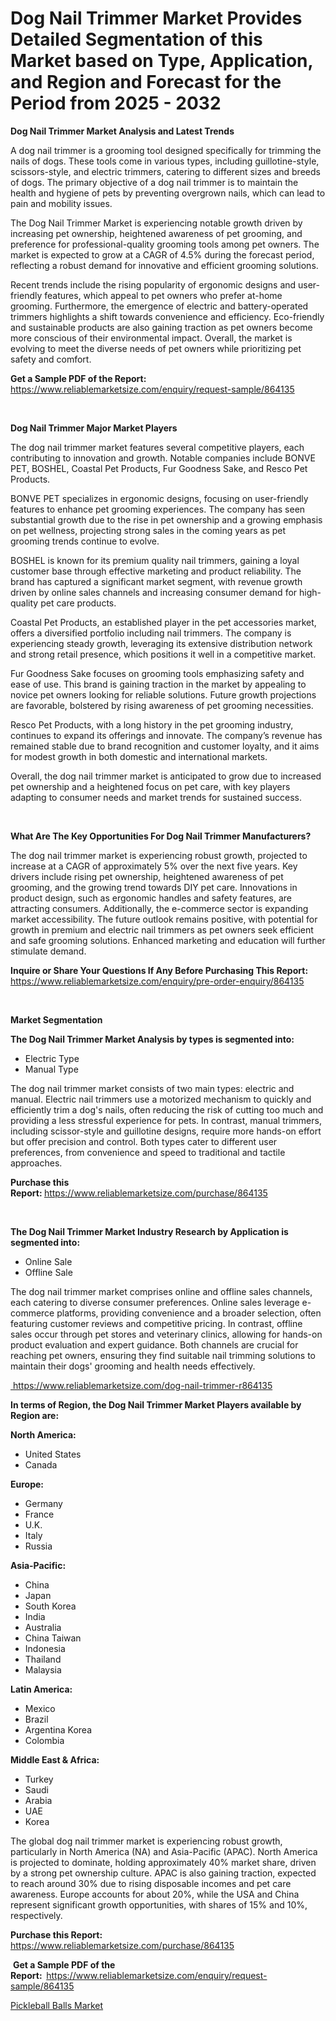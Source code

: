 <p><h1>Dog Nail Trimmer Market Provides Detailed Segmentation of this Market based on Type, Application, and Region and Forecast for the Period from 2025 - 2032</h1></p><p><strong>Dog Nail Trimmer Market Analysis and Latest Trends</strong></p>
<p><p>A dog nail trimmer is a grooming tool designed specifically for trimming the nails of dogs. These tools come in various types, including guillotine-style, scissors-style, and electric trimmers, catering to different sizes and breeds of dogs. The primary objective of a dog nail trimmer is to maintain the health and hygiene of pets by preventing overgrown nails, which can lead to pain and mobility issues.</p><p>The Dog Nail Trimmer Market is experiencing notable growth driven by increasing pet ownership, heightened awareness of pet grooming, and preference for professional-quality grooming tools among pet owners. The market is expected to grow at a CAGR of 4.5% during the forecast period, reflecting a robust demand for innovative and efficient grooming solutions. </p><p>Recent trends include the rising popularity of ergonomic designs and user-friendly features, which appeal to pet owners who prefer at-home grooming. Furthermore, the emergence of electric and battery-operated trimmers highlights a shift towards convenience and efficiency. Eco-friendly and sustainable products are also gaining traction as pet owners become more conscious of their environmental impact. Overall, the market is evolving to meet the diverse needs of pet owners while prioritizing pet safety and comfort.</p></p>
<p><strong>Get a Sample PDF of the Report:&nbsp;</strong> <a href="https://www.reliablemarketsize.com/enquiry/request-sample/864135?utm_campaign=2482&utm_medium=2&utm_source=Github&utm_content=ia&utm_term=05042025&utm_id=dog-nail-trimmer">https://www.reliablemarketsize.com/enquiry/request-sample/864135</a></p>
<p>&nbsp;</p>
<p><strong>Dog Nail Trimmer Major Market Players</strong></p>
<p><p>The dog nail trimmer market features several competitive players, each contributing to innovation and growth. Notable companies include BONVE PET, BOSHEL, Coastal Pet Products, Fur Goodness Sake, and Resco Pet Products.</p><p>BONVE PET specializes in ergonomic designs, focusing on user-friendly features to enhance pet grooming experiences. The company has seen substantial growth due to the rise in pet ownership and a growing emphasis on pet wellness, projecting strong sales in the coming years as pet grooming trends continue to evolve.</p><p>BOSHEL is known for its premium quality nail trimmers, gaining a loyal customer base through effective marketing and product reliability. The brand has captured a significant market segment, with revenue growth driven by online sales channels and increasing consumer demand for high-quality pet care products.</p><p>Coastal Pet Products, an established player in the pet accessories market, offers a diversified portfolio including nail trimmers. The company is experiencing steady growth, leveraging its extensive distribution network and strong retail presence, which positions it well in a competitive market.</p><p>Fur Goodness Sake focuses on grooming tools emphasizing safety and ease of use. This brand is gaining traction in the market by appealing to novice pet owners looking for reliable solutions. Future growth projections are favorable, bolstered by rising awareness of pet grooming necessities.</p><p>Resco Pet Products, with a long history in the pet grooming industry, continues to expand its offerings and innovate. The company’s revenue has remained stable due to brand recognition and customer loyalty, and it aims for modest growth in both domestic and international markets.</p><p>Overall, the dog nail trimmer market is anticipated to grow due to increased pet ownership and a heightened focus on pet care, with key players adapting to consumer needs and market trends for sustained success.</p></p>
<p>&nbsp;</p>
<p><strong>What Are The Key Opportunities For Dog Nail Trimmer Manufacturers?</strong></p>
<p><p>The dog nail trimmer market is experiencing robust growth, projected to increase at a CAGR of approximately 5% over the next five years. Key drivers include rising pet ownership, heightened awareness of pet grooming, and the growing trend towards DIY pet care. Innovations in product design, such as ergonomic handles and safety features, are attracting consumers. Additionally, the e-commerce sector is expanding market accessibility. The future outlook remains positive, with potential for growth in premium and electric nail trimmers as pet owners seek efficient and safe grooming solutions. Enhanced marketing and education will further stimulate demand.</p></p>
<p><strong>Inquire or Share Your Questions If Any Before Purchasing This Report:</strong> <a href="https://www.reliablemarketsize.com/enquiry/pre-order-enquiry/864135?utm_campaign=2482&utm_medium=2&utm_source=Github&utm_content=ia&utm_term=05042025&utm_id=dog-nail-trimmer">https://www.reliablemarketsize.com/enquiry/pre-order-enquiry/864135</a></p>
<p>&nbsp;</p>
<p><strong>Market Segmentation</strong></p>
<p><strong>The Dog Nail Trimmer Market Analysis by types is segmented into:</strong></p>
<p><ul><li>Electric Type</li><li>Manual Type</li></ul></p>
<p><p>The dog nail trimmer market consists of two main types: electric and manual. Electric nail trimmers use a motorized mechanism to quickly and efficiently trim a dog's nails, often reducing the risk of cutting too much and providing a less stressful experience for pets. In contrast, manual trimmers, including scissor-style and guillotine designs, require more hands-on effort but offer precision and control. Both types cater to different user preferences, from convenience and speed to traditional and tactile approaches.</p></p>
<p><strong>Purchase this Report:&nbsp;</strong><a href="https://www.reliablemarketsize.com/purchase/864135?utm_campaign=2482&utm_medium=2&utm_source=Github&utm_content=ia&utm_term=05042025&utm_id=dog-nail-trimmer">https://www.reliablemarketsize.com/purchase/864135</a></p>
<p>&nbsp;</p>
<p><strong>The Dog Nail Trimmer Market Industry Research by Application is segmented into:</strong></p>
<p><ul><li>Online Sale</li><li>Offline Sale</li></ul></p>
<p><p>The dog nail trimmer market comprises online and offline sales channels, each catering to diverse consumer preferences. Online sales leverage e-commerce platforms, providing convenience and a broader selection, often featuring customer reviews and competitive pricing. In contrast, offline sales occur through pet stores and veterinary clinics, allowing for hands-on product evaluation and expert guidance. Both channels are crucial for reaching pet owners, ensuring they find suitable nail trimming solutions to maintain their dogs' grooming and health needs effectively.</p></p>
<p><a href="https://www.reliablemarketsize.com/dog-nail-trimmer-r864135?utm_campaign=2482&utm_medium=2&utm_source=Github&utm_content=ia&utm_term=05042025&utm_id=dog-nail-trimmer">&nbsp;https://www.reliablemarketsize.com/dog-nail-trimmer-r864135</a></p>
<p><strong>In terms of Region, the Dog Nail Trimmer Market Players available by Region are:</strong></p>
<p>
    <p> <strong> North America: </strong>
        <ul>
            <li>United States</li>
            <li>Canada</li>
        </ul>
        </p> 
    <p> <strong> Europe: </strong>
        <ul>
            <li>Germany</li>
            <li>France</li>
            <li>U.K.</li>
            <li>Italy</li>
            <li>Russia</li>
        </ul>
        </p> 
    <p> <strong> Asia-Pacific: </strong>
        <ul>
            <li>China</li>
            <li>Japan</li>
            <li>South Korea</li>
            <li>India</li>
            <li>Australia</li>
            <li>China Taiwan</li>
            <li>Indonesia</li>
            <li>Thailand</li>
            <li>Malaysia</li>
        </ul>
        </p> 
    <p> <strong> Latin America: </strong>
        <ul>
            <li>Mexico</li>
            <li>Brazil</li>
            <li>Argentina Korea</li>
            <li>Colombia</li>
        </ul>
        </p> 
    <p> <strong> Middle East & Africa: </strong>
        <ul>
            <li>Turkey</li>
            <li>Saudi</li>
            <li>Arabia</li>
            <li>UAE</li>
            <li>Korea</li>
        </ul>
    </p>
    </p>
<p><p>The global dog nail trimmer market is experiencing robust growth, particularly in North America (NA) and Asia-Pacific (APAC). North America is projected to dominate, holding approximately 40% market share, driven by a strong pet ownership culture. APAC is also gaining traction, expected to reach around 30% due to rising disposable incomes and pet care awareness. Europe accounts for about 20%, while the USA and China represent significant growth opportunities, with shares of 15% and 10%, respectively.</p></p>
<p><strong>Purchase this Report: </strong><a href="https://www.reliablemarketsize.com/purchase/864135?utm_campaign=2482&utm_medium=2&utm_source=Github&utm_content=ia&utm_term=05042025&utm_id=dog-nail-trimmer">https://www.reliablemarketsize.com/purchase/864135</a></p>
<p>&nbsp;<strong>Get a Sample PDF of the Report:&nbsp;&nbsp;</strong><a href="https://www.reliablemarketsize.com/enquiry/request-sample/864135?utm_campaign=2482&utm_medium=2&utm_source=Github&utm_content=ia&utm_term=05042025&utm_id=dog-nail-trimmer">https://www.reliablemarketsize.com/enquiry/request-sample/864135</a></p>
<p><strong></strong></p>
<p><p><a href="https://github.com/hartsockdonnette82/Market-Research-Report-List-1/blob/main/pickleball-balls-market.md?utm_campaign=2482&utm_medium=2&utm_source=Github&utm_content=ia&utm_term=05042025&utm_id=dog-nail-trimmer">Pickleball Balls Market</a></p></p>